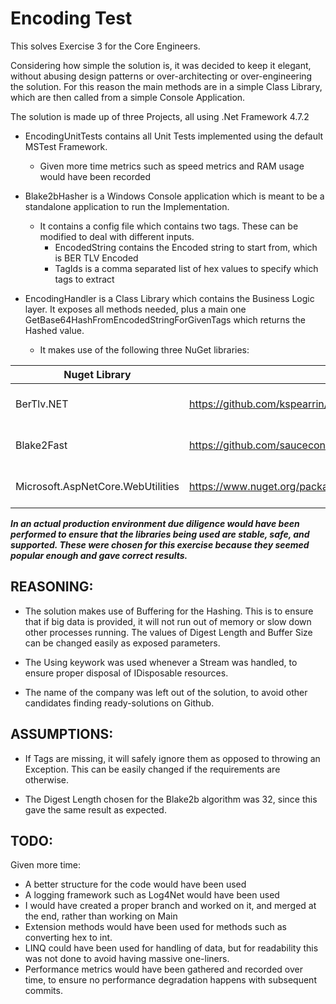 # Encoding Test #

This solves Exercise 3 for the Core Engineers. 

Considering how simple the solution is, it was decided to keep it elegant, without abusing design patterns
or over-architecting or over-engineering the solution. For this reason the main methods are in a simple
Class Library, which are then called from a simple Console Application.

The solution is made up of three Projects, all using .Net Framework 4.7.2 

* EncodingUnitTests contains all Unit Tests implemented using the default MSTest Framework.
	* Given more time metrics such as speed metrics and RAM usage would have been recorded

* Blake2bHasher is a Windows Console application which is meant to be a standalone application to run the Implementation.
	* It contains a config file which contains two tags. These can be modified to deal with different inputs.
		* EncodedString contains the Encoded string to start from, which is BER TLV Encoded
		* TagIds is a comma separated list of hex values to specify which tags to extract

* EncodingHandler is a Class Library which contains the Business Logic layer. It exposes all methods needed,
plus a main one GetBase64HashFromEncodedStringForGivenTags which returns the Hashed value.
	* It makes use of the following three NuGet libraries:

Nuget Library | URL | License | Reason
------------- | ------------- | ------------- | -------------
BerTlv.NET  | https://github.com/kspearrin/BerTlv.NET | Free to use | This is used to parse the BerTlv String
Blake2Fast  | https://github.com/saucecontrol/Blake2Fast | MIT | This is used to Hash the code created.
Microsoft.AspNetCore.WebUtilities | https://www.nuget.org/packages/Microsoft.AspNetCore.WebUtilities/ | Apache License 2 | This is used to Base64URLEncode the resulting byte[]

 ___In an actual production environment due diligence would have been performed to ensure that the libraries being used are stable, safe, and supported. These were chosen for this exercise because they seemed popular enough and gave correct results.___



	
## REASONING: ##

* The solution makes use of Buffering for the Hashing. This is to ensure that if big data is provided, 
it will not run out of memory or slow down other processes running. The values of Digest Length and
Buffer Size can be changed easily as exposed parameters.

* The Using keywork was used whenever a Stream was handled, to ensure proper disposal of IDisposable resources.

* The name of the company was left out of the solution, to avoid other candidates finding ready-solutions on Github.


## ASSUMPTIONS: ##

* If Tags are missing, it will safely ignore them as opposed to throwing an Exception.
This can be easily changed if the requirements are otherwise.

* The Digest Length chosen for the Blake2b algorithm was 32, since this gave the same result as expected.


## TODO: ## 

Given more time:
	
* A better structure for the code would have been used
* A logging framework such as Log4Net would have been used
* I would have created a proper branch and worked on it, and merged at the end, rather than working on Main
* Extension methods would have been used for methods such as converting hex to int.
* LINQ could have been used for handling of data, but for readability this was not done to avoid having massive one-liners.
* Performance metrics would have been gathered and recorded over time, to ensure no performance degradation happens with subsequent commits.

